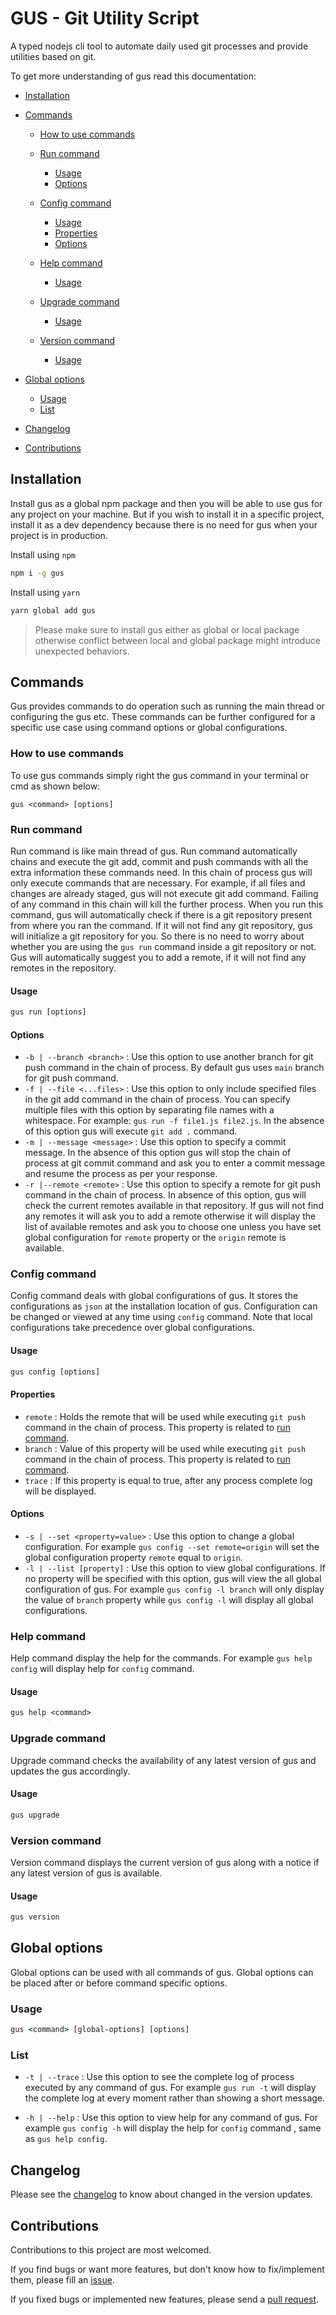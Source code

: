 # GUS - Git Utility Script

A typed nodejs cli tool to automate daily used git processes and provide utilities based on git.

To get more understanding of gus read this documentation:

- [Installation](#installation)
- [Commands](#commands)

  - [How to use commands](#how-to-use-commands)
  - [Run command](#run-command)
    - [Usage](#usage)
    - [Options](#options)
  - [Config command](#config-command)
    - [Usage](#usage)
    - [Properties](#properties)
    - [Options](#options)
  - [Help command](#help-command)
    - [Usage](#usage)
  - [Upgrade command](#upgrade-command)

    - [Usage](#usage)

  - [Version command](#version-command)
    - [Usage](#usage)

- [Global options](#global-option)
  - [Usage](#usage)
  - [List](#list)
- [Changelog](#changelog)
- [Contributions](#contribution)

## Installation

Install gus as a global npm package and then you will be able to use gus for any project on your machine. But if you wish to install it in a specific project, install it as a dev dependency because there is no need for gus when your project is in production.

Install using `npm`

```cmd
npm i -g gus
```

Install using `yarn`

```cmd
yarn global add gus
```

> Please make sure to install gus either as global or local package otherwise conflict between local and global package might introduce unexpected behaviors.

## Commands

Gus provides commands to do operation such as running the main thread or configuring the gus etc. These commands can be further configured for a specific use case using command options or global configurations.

### How to use commands

To use gus commands simply right the gus command in your terminal or cmd as shown below:

```terminal
gus <command> [options]
```

### Run command

Run command is like main thread of gus. Run command automatically chains and execute the git add, commit and push commands with all the extra information these commands need. In this chain of process gus will only execute commands that are necessary. For example, if all files and changes are already staged, gus will not execute git add command. Failing of any command in this chain will kill the further process. When you run this command, gus will automatically check if there is a git repository present from where you ran the command. If it will not find any git repository, gus will initialize a git repository for you. So there is no need to worry about whether you are using the `gus run` command inside a git repository or not. Gus will automatically suggest you to add a remote, if it will not find any remotes in the repository.

#### Usage

```cmd
gus run [options]
```

#### Options

- `-b | --branch <branch>` : Use this option to use another branch for git push command in the chain of process. By default gus uses `main` branch for git push command.
- `-f | --file <...files>` : Use this option to only include specified files in the git add command in the chain of process. You can specify multiple files with this option by separating file names with a whitespace. For example: `gus run -f file1.js file2.js`. In the absence of this option gus will execute `git add .` command.
- `-m | --message <message>` : Use this option to specify a commit message. In the absence of this option gus will stop the chain of process at git commit command and ask you to enter a commit message and resume the process as per your response.
- `-r |--remote <remote>` : Use this option to specify a remote for git push command in the chain of process. In absence of this option, gus will check the current remotes available in that repository. If gus will not find any remotes it will ask you to add a remote otherwise it will display the list of available remotes and ask you to choose one unless you have set global configuration for `remote` property or the `origin` remote is available.

### Config command

Config command deals with global configurations of gus. It stores the configurations as `json` at the installation location of gus. Configuration can be changed or viewed at any time using `config` command. Note that local configurations take precedence over global configurations.

#### Usage

```cmd
gus config [options]
```

#### Properties

- `remote` : Holds the remote that will be used while executing `git push` command in the chain of process. This property is related to [run command](#run-command).
- `branch` : Value of this property will be used while executing `git push` command in the chain of process. This property is related to [run command](#run-command).
- `trace` : If this property is equal to true, after any process complete log will be displayed.

#### Options

- `-s | --set <property=value>` : Use this option to change a global configuration. For example `gus config --set remote=origin` will set the global configuration property `remote` equal to `origin`.
- `-l | --list [property]` : Use this option to view global configurations. If no property will be specified with this option, gus will view the all global configuration of gus. For example `gus config -l branch` will only display the value of `branch` property while `gus config -l` will display all global configurations.

### Help command

Help command display the help for the commands. For example `gus help config` will display help for `config` command.

#### Usage

```cmd
gus help <command>
```

### Upgrade command

Upgrade command checks the availability of any latest version of gus and updates the gus accordingly.

#### Usage

```cmd
gus upgrade
```

### Version command

Version command displays the current version of gus along with a notice if any latest version of gus is available.

#### Usage

```cmd
gus version
```

## Global options

Global options can be used with all commands of gus. Global options can be placed after or before command specific options.

### Usage

```cmd
gus <command> [global-options] [options]
```

### List

- `-t | --trace` : Use this option to see the complete log of process executed by any command of gus. For example `gus run -t` will display the complete log at every moment rather than showing a short message.

- `-h | --help` : Use this option to view help for any command of gus. For example `gus config -h` will display the help for `config` command , same as `gus help config`.

## Changelog

Please see the [changelog](https://github.com/ankitmishradev/gus/blob/main/CHANGELOG.md) to know about changed in the version updates.

## Contributions

Contributions to this project are most welcomed.

If you find bugs or want more features, but don't know how to fix/implement them, please fill an [issue](https://github.com/ankitmishradev/gus/issues).

If you fixed bugs or implemented new features, please send a [pull request](https://github.com/ankitmishradev/gus/pulls).
